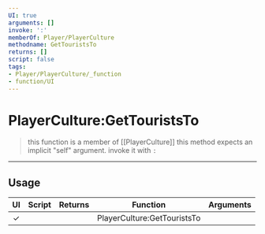 ```yaml
---
UI: true
arguments: []
invoke: ':'
memberOf: Player/PlayerCulture
methodname: GetTouristsTo
returns: []
script: false
tags:
- Player/PlayerCulture/_function
- function/UI
---
```

# PlayerCulture:GetTouristsTo
> this function is a member of [[PlayerCulture]]
> this method expects an implicit "self" argument. invoke it with `:`
-----
## Usage
|  UI | Script | Returns | Function | Arguments |
|:---:|:------:|-------:|:--------:|:---------|
|✓| ||PlayerCulture:GetTouristsTo||
